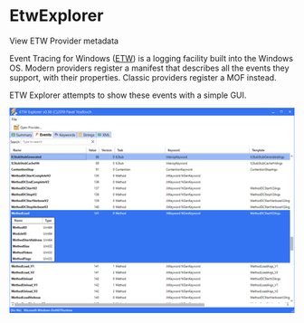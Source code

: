 # EtwExplorer
View ETW Provider metadata

Event Tracing for Windows ([ETW](https://docs.microsoft.com/en-us/windows/win32/etw/event-metadata-overview)) is a logging facility built into the Windows OS. Modern providers register a manifest that describes all the events they support, with their properties. Classic providers register a MOF instead.

ETW Explorer attempts to show these events with a simple GUI.

![ETWExplorer](./etwexplorer2.PNG)
